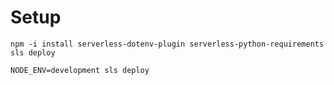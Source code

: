 # Setup 

```
npm -i install serverless-dotenv-plugin serverless-python-requirements       
sls deploy
```

`NODE_ENV=development sls deploy` 

